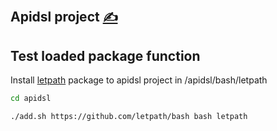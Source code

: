 
## Apidsl project [<span style='font-size:20px;'>&#x270D;</span>](https://github.com/infra-patch/docs/edit/main/START/APIDSL.md)

## Test loaded package function

Install [letpath](https://github.com/letpath/bash) package to apidsl project in /apidsl/bash/letpath

```bash
cd apidsl
```

```bash
./add.sh https://github.com/letpath/bash bash letpath
```
